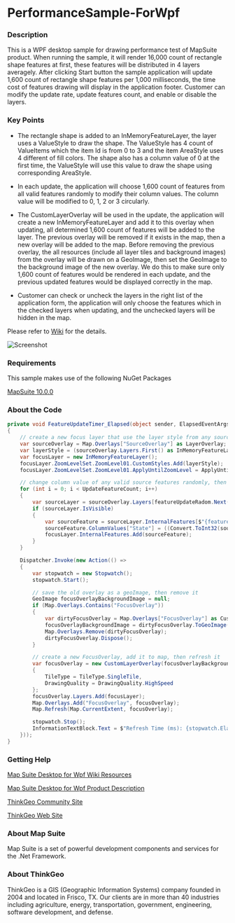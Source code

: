 # PerformanceSample-ForWpf

### Description
This is a WPF desktop sample for drawing performance test of MapSuite product.
When running the sample, it will render 16,000 count of rectangle shape features at first, these features will be distributed in 4 layers averagely. After clicking Start button the sample application will update 1,600 count of rectangle shape features per 1,000 milliseconds, the time cost of features drawing will display in the application footer.
Customer can modify the update rate, update features count, and enable or disable the layers. 

### Key Points
- The rectangle shape is added to an InMemoryFeatureLayer, the layer uses a ValueStyle to draw the shape. The ValueStyle has 4 count of ValueItems which the item Id is from 0 to 3 and the item AreaStyle uses 4 different of fill colors. The shape also has a column value of 0 at the first time, the ValueStyle will use this value to draw the shape using corresponding AreaStyle.

- In each update, the application will choose 1,600 count of features from all valid features randomly to modify their column values. The column value will be modified to 0, 1, 2 or 3 circularly.

- The CustomLayerOverlay will be used in the update, the application will create a new InMemoryFeatureLayer and add it to this overlay when updating, all determined 1,600 count of features will be added to the layer. The previous overlay will be removed if it exists in the map, then a new overlay will be added to the map. Before removing the previous overlay, the all resources (include all layer tiles and background images) from the overlay will be drawn on a GeoImage, then set the GeoImage to the background image of the new overlay. We do this to make sure only 1,600 count of features would be rendered in each update, and the previous updated features would be displayed correctly in the map.

- Customer can check or uncheck the layers in the right list of the application form, the application will only choose the features which in the checked layers when updating, and the unchecked layers will be hidden in the map.

Please refer to [Wiki](http://wiki.thinkgeo.com/wiki/map_suite_desktop_for_wpf) for the details.

![Screenshot](https://gitlab.com/thinkgeo/public/thinkgeo-desktop-maps/-/raw/support/v10/samples/wpf/PerformanceSample/Screenshot.png)

### Requirements
This sample makes use of the following NuGet Packages

[MapSuite 10.0.0](https://www.nuget.org/packages?q=ThinkGeo)

### About the Code
```csharp
private void FeatureUpdateTimer_Elapsed(object sender, ElapsedEventArgs e)
{
    // create a new focus layer that use the layer style from any source layers
    var sourceOverlay = Map.Overlays["SourceOverlay"] as LayerOverlay;
    var layerStyle = (sourceOverlay.Layers.First() as InMemoryFeatureLayer).ZoomLevelSet.ZoomLevel01.CustomStyles.First();
    var focusLayer = new InMemoryFeatureLayer();
    focusLayer.ZoomLevelSet.ZoomLevel01.CustomStyles.Add(layerStyle);
    focusLayer.ZoomLevelSet.ZoomLevel01.ApplyUntilZoomLevel = ApplyUntilZoomLevel.Level20;

    // change column value of any valid source features randomly, then add the feature to new focus layer
    for (int i = 0; i < UpdateFeatureCount; i++)
    {
        var sourceLayer = sourceOverlay.Layers[featureUpdateRadom.Next(0, layerCount)] as InMemoryFeatureLayer;
        if (sourceLayer.IsVisible)
        {
            var sourceFeature = sourceLayer.InternalFeatures[$"{featureUpdateRadom.Next(0, featureColumnCount)}.{featureUpdateRadom.Next(0, featureRowCount)}"];
            sourceFeature.ColumnValues["State"] = ((Convert.ToInt32(sourceFeature.ColumnValues["State"]) + 1) % 5).ToString();
            focusLayer.InternalFeatures.Add(sourceFeature);
        }
    }

    Dispatcher.Invoke(new Action(() =>
    {
        var stopwatch = new Stopwatch();
        stopwatch.Start();

        // save the old overlay as a geoImage, then remove it
        GeoImage focusOverlayBackgroundImage = null;
        if (Map.Overlays.Contains("FocusOverlay"))
        {
            var dirtyFocusOverlay = Map.Overlays["FocusOverlay"] as CustomLayerOverlay;
            focusOverlayBackgroundImage = dirtyFocusOverlay.ToGeoImage(Map.CurrentExtent, Map.MapUnit);
            Map.Overlays.Remove(dirtyFocusOverlay);
            dirtyFocusOverlay.Dispose();
        }

        // create a new FocusOverlay, add it to map, then refresh it
        var focusOverlay = new CustomLayerOverlay(focusOverlayBackgroundImage)
        {
            TileType = TileType.SingleTile,
            DrawingQuality = DrawingQuality.HighSpeed
        };
        focusOverlay.Layers.Add(focusLayer);
        Map.Overlays.Add("FocusOverlay", focusOverlay);
        Map.Refresh(Map.CurrentExtent, focusOverlay);

        stopwatch.Stop();
        InformationTextBlock.Text = $"Refresh Time (ms): {stopwatch.ElapsedMilliseconds}";
    }));
}
```
### Getting Help

[Map Suite Desktop for Wpf Wiki Resources](http://wiki.thinkgeo.com/wiki/map_suite_desktop_for_wpf)

[Map Suite Desktop for Wpf Product Description](https://thinkgeo.com/ui-controls#desktop-platforms)

[ThinkGeo Community Site](http://community.thinkgeo.com/)

[ThinkGeo Web Site](http://www.thinkgeo.com)

### About Map Suite
Map Suite is a set of powerful development components and services for the .Net Framework.

### About ThinkGeo
ThinkGeo is a GIS (Geographic Information Systems) company founded in 2004 and located in Frisco, TX. Our clients are in more than 40 industries including agriculture, energy, transportation, government, engineering, software development, and defense.
